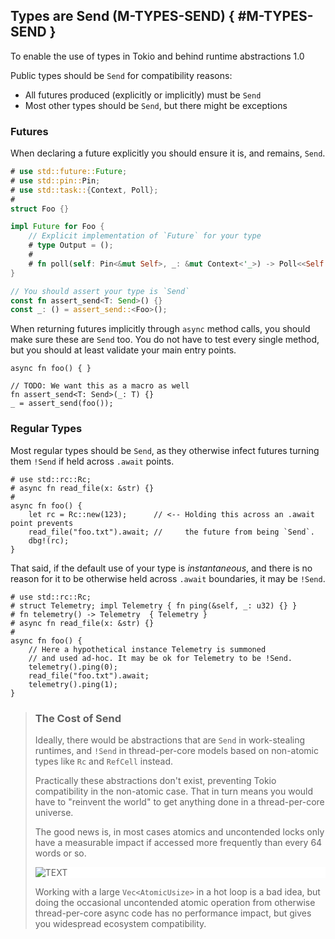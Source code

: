 ﻿<!-- Copyright (c) Microsoft Corporation. Licensed under the MIT license. -->

## Types are Send (M-TYPES-SEND) { #M-TYPES-SEND }

<why>To enable the use of types in Tokio and behind runtime abstractions</why>
<version>1.0</version>

Public types should be `Send` for compatibility reasons:

- All futures produced (explicitly or implicitly) must be `Send`
- Most other types should be `Send`, but there might be exceptions

### Futures

When declaring a future explicitly you should ensure it is, and remains, `Send`.

```rust
# use std::future::Future;
# use std::pin::Pin;
# use std::task::{Context, Poll};
#
struct Foo {}

impl Future for Foo {
    // Explicit implementation of `Future` for your type
    # type Output = ();
    #
    # fn poll(self: Pin<&mut Self>, _: &mut Context<'_>) -> Poll<<Self as Future>::Output> { todo!() }
}

// You should assert your type is `Send`
const fn assert_send<T: Send>() {}
const _: () = assert_send::<Foo>();
```

When returning futures implicitly through `async` method calls, you should make sure these are `Send` too.
You do not have to test every single method, but you should at least validate your main entry points.

```rust,edition2021
async fn foo() { }

// TODO: We want this as a macro as well
fn assert_send<T: Send>(_: T) {}
_ = assert_send(foo());
```

### Regular Types

Most regular types should be `Send`, as they otherwise infect futures turning them `!Send` if held across `.await` points.

```rust,edition2021
# use std::rc::Rc;
# async fn read_file(x: &str) {}
#
async fn foo() {
    let rc = Rc::new(123);      // <-- Holding this across an .await point prevents
    read_file("foo.txt").await; //     the future from being `Send`.
    dbg!(rc);
}
```

That said, if the default use of your type is _instantaneous_, and there is no reason for it to be otherwise held across `.await` boundaries, it may be `!Send`.

```rust,edition2021
# use std::rc::Rc;
# struct Telemetry; impl Telemetry { fn ping(&self, _: u32) {} }
# fn telemetry() -> Telemetry  { Telemetry }
# async fn read_file(x: &str) {}
#
async fn foo() {
    // Here a hypothetical instance Telemetry is summoned
    // and used ad-hoc. It may be ok for Telemetry to be !Send.
    telemetry().ping(0);
    read_file("foo.txt").await;
    telemetry().ping(1);
}
```

> ### <tip></tip> The Cost of Send
>
> Ideally, there would be abstractions that are `Send` in work-stealing runtimes, and `!Send` in thread-per-core models based on non-atomic
> types like `Rc` and `RefCell` instead.
>
> Practically these abstractions don't exist, preventing Tokio compatibility in the non-atomic case. That in turn means you would have to
> "reinvent the world" to get anything done in a thread-per-core universe.
>
> The good news is, in most cases atomics and uncontended locks only have a measurable impact if accessed more frequently than every 64 words or so.
>
> <div style="background-color:white;">
>
> ![TEXT](M-TYPES-SEND.svg)
>
> </div>
>
> Working with a large `Vec<AtomicUsize>` in a hot loop is a bad idea, but doing the occasional uncontended atomic operation from otherwise thread-per-core
> async code has no performance impact, but gives you widespread ecosystem compatibility.
